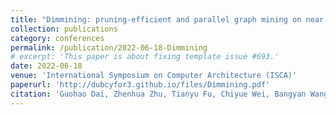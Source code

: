 ```yaml
---
title: "Dimmining: pruning-efficient and parallel graph mining on near-memory-computing"
collection: publications
category: conferences
permalink: /publication/2022-06-18-Dimmining
# excerpt: 'This paper is about fixing template issue #693.'
date: 2022-06-18
venue: 'International Symposium on Computer Architecture (ISCA)'
paperurl: 'http://dubcyfor3.github.io/files/Dimmining.pdf'
citation: 'Guohao Dai, Zhenhua Zhu, Tianyu Fu, Chiyue Wei, Bangyan Wang, Xiangyu Li, Yuan Xie, Huazhong Yang, and Yu Wang. 2022. DIMMining: pruning-efficient and parallel graph mining on near-memory-computing. In Proceedings of the 49th Annual International Symposium on Computer Architecture (ISCA 2022). Association for Computing Machinery, New York, NY, USA, 130–145. https://doi.org/10.1145/3470496.3527388'
---
```

<!-- The contents above will be part of a list of publications, if the user clicks the link for the publication than the contents of section will be rendered as a full page, allowing you to provide more information about the paper for the reader. When publications are displayed as a single page, the contents of the above "citation" field will automatically be included below this section in a smaller font. -->
